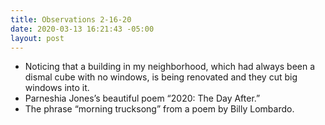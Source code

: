 ```yaml
---
title: Observations 2-16-20
date: 2020-03-13 16:21:43 -05:00
layout: post
---
```


- Noticing that a building in my neighborhood, which had always been a dismal cube with no windows, is being renovated and they cut big windows into it.
- Parneshia Jones’s beautiful poem “2020: The Day After.”
- The phrase “morning trucksong” from a poem by Billy Lombardo.